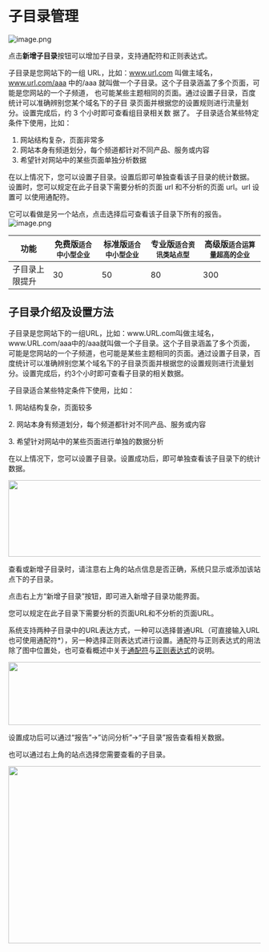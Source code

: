 # 子目录管理

![image.png](https://upload-images.jianshu.io/upload_images/11485868-12b9e5747ee99e27.png?imageMogr2/auto-orient/strip%7CimageView2/2/w/1240)

点击**新增子目录**按钮可以增加子目录，支持通配符和正则表达式。

子目录是您网站下的一组 URL，比如：www.url.com 叫做主域名，www.url.com/aaa
中的/aaa 就叫做一个子目录。这个子目录涵盖了多个页面，可能是您网站的一个子频道，
也可能某些主题相同的页面。通过设置子目录，百度统计可以准确辨别您某个域名下的子目
录页面并根据您的设置规则进行流量划分。设置完成后，约 3 个小时即可查看组目录相关数
据了。
子目录适合某些特定条件下使用，比如：
1. 网站结构复杂，页面非常多
2. 网站本身有频道划分，每个频道都针对不同产品、服务或内容
3. 希望针对网站中的某些页面单独分析数据

在以上情况下，您可以设置子目录。设置后即可单独查看该子目录的统计数据。
设置时，您可以规定在此子目录下需要分析的页面 url 和不分析的页面 url。url 设置可
以使用通配符。

它可以看做是另一个站点，点击选择后可查看该子目录下所有的报告。
![image.png](https://upload-images.jianshu.io/upload_images/11485868-c7cdd64fb26f1bda.png?imageMogr2/auto-orient/strip%7CimageView2/2/w/1240)


<table class="ui-table table-blue">
                    <thead>
                        <tr class="ui-table-row">
                            <th class="col-first">功能</th>
                            <th>免费版<small>适合中小型企业</small></th>
                            <th>标准版<small>适合中小型企业</small></th>
                            <th>专业版<small>适合资讯类站点型</small></th>
                            <th class="col-last">高级版<small>适合运算量超高的企业</small></th>
                        </tr>
                    </thead>
                    <tbody>
                        <tr class="ui-table-row row-odd">
                            <td class="col-first">子目录上限提升</td>
                            <td>30</td>
                            <td>50</td>
                            <td>80</td>
                            <td class="col-last">300</td>
                        </tr>
                    </tbody>
                </table>

<div class="help-center-list-content">
                    <h2>子目录介绍及设置方法</h2>
                    <div class="help-center-list-content-detail"><p>子目录是您网站下的一组URL，比如：www.URL.com叫做主域名，www.URL.com/aaa中的/aaa就叫做一个子目录。这个子目录涵盖了多个页面，可能是您网站的一个子频道，也可能是某些主题相同的页面。通过设置子目录，百度统计可以准确辨别您某个域名下的子目录页面并根据您的设置规则进行流量划分。设置完成后，约3个小时即可查看子目录的相关数据。</p>

<p>子目录适合某些特定条件下使用，比如：</p>

<p>1. 网站结构复杂，页面较多</p>

<p>2. 网站本身有频道划分，每个频道都针对不同产品、服务或内容</p>

<p>3. 希望针对网站中的某些页面进行单独的数据分析</p>

<p>在以上情况下，您可以设置子目录。设置成功后，即可单独查看该子目录下的统计数据。</p>

<p><img src="http://mtj.baidu.com/static/article/image/tongji/%E4%BD%BF%E7%94%A8%E6%8C%87%E5%8D%97/%E7%BB%9F%E8%AE%A1%E8%AE%BE%E7%BD%AE/%E7%BB%9F%E8%AE%A1%E8%A7%84%E5%88%99%E8%AE%BE%E7%BD%AE-%E5%B7%B2review/2%E4%BD%BF%E7%94%A8%E6%8C%87%E5%8D%97_%E7%BB%9F%E8%AE%A1%E8%AE%BE%E7%BD%AE_%E5%AD%90%E7%9B%AE%E5%BD%95%E4%BB%8B%E7%BB%8D%E5%8F%8A%E8%AE%BE%E7%BD%AE%E6%96%B9%E6%B3%95_V0_yumingzhen--%E5%B7%B2review/media/image1.png" width="553" height="153"></p>

<p>查看或新增子目录时，请注意右上角的站点信息是否正确，系统只显示或添加该站点下的子目录。</p>

<p>点击右上方“新增子目录”按钮，即可进入新增子目录功能界面。</p>

<p>您可以规定在此子目录下需要分析的页面URL和不分析的页面URL。</p>

<p>系统支持两种子目录中的URL表达方式，一种可以选择普通URL（可直接输入URL也可使用通配符*），另一种选择正则表达式进行设置。通配符与正则表达式的用法除了图中位置处，也可查看概述中关于<a href="http://yingxiao.baidu.com/tongji/detail_9458.html?castk=9f9a1bi77fec25ab2d486">通配符</a>与<a href="http://yingxiao.baidu.com/tongji/detail_9772.html">正则表达式</a>的说明。</p>

<p><img src="http://mtj.baidu.com/static/article/image/tongji/%E4%BD%BF%E7%94%A8%E6%8C%87%E5%8D%97/%E7%BB%9F%E8%AE%A1%E8%AE%BE%E7%BD%AE/%E7%BB%9F%E8%AE%A1%E8%A7%84%E5%88%99%E8%AE%BE%E7%BD%AE-%E5%B7%B2review/2%E4%BD%BF%E7%94%A8%E6%8C%87%E5%8D%97_%E7%BB%9F%E8%AE%A1%E8%AE%BE%E7%BD%AE_%E5%AD%90%E7%9B%AE%E5%BD%95%E4%BB%8B%E7%BB%8D%E5%8F%8A%E8%AE%BE%E7%BD%AE%E6%96%B9%E6%B3%95_V0_yumingzhen--%E5%B7%B2review/media/image2.png" width="553" height="126"></p>

<p>设置成功后可以通过“报告”-&gt;”访问分析”-&gt;“子目录”报告查看相关数据。</p>

<p>也可以通过右上角的站点选择您需要查看的子目录。</p>

<p><img src="http://mtj.baidu.com/static/article/image/tongji/%E4%BD%BF%E7%94%A8%E6%8C%87%E5%8D%97/%E7%BB%9F%E8%AE%A1%E8%AE%BE%E7%BD%AE/%E7%BB%9F%E8%AE%A1%E8%A7%84%E5%88%99%E8%AE%BE%E7%BD%AE-%E5%B7%B2review/2%E4%BD%BF%E7%94%A8%E6%8C%87%E5%8D%97_%E7%BB%9F%E8%AE%A1%E8%AE%BE%E7%BD%AE_%E5%AD%90%E7%9B%AE%E5%BD%95%E4%BB%8B%E7%BB%8D%E5%8F%8A%E8%AE%BE%E7%BD%AE%E6%96%B9%E6%B3%95_V0_yumingzhen--%E5%B7%B2review/media/image3.png" width="553" height="354"></p></div>
                </div>
